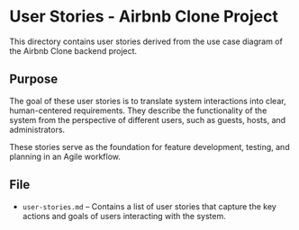 # User Stories - Airbnb Clone Project

This directory contains user stories derived from the use case diagram of the Airbnb Clone backend project.

## Purpose

The goal of these user stories is to translate system interactions into clear, human-centered requirements. They describe the functionality of the system from the perspective of different users, such as guests, hosts, and administrators.

These stories serve as the foundation for feature development, testing, and planning in an Agile workflow.

## File

- `user-stories.md` – Contains a list of user stories that capture the key actions and goals of users interacting with the system.
